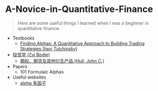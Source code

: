 # A-Novice-in-Quantitative-Finance

> Here are some useful things I learned when I was a beginner in quantitative finance.

- Textbooks
  - [Finding Alphas: A Quantitative Approach to Building Trading Strategies (Igor Tulchinsky)](https://book4you.org/book/5284205/b542ee)
- [投资学 (Zvi Bodie)](https://book4you.org/book/5419469/21ab42?dsource=recommend)
  - [期权、期货及其他衍生产品 (Hull, John C.)](https://book4you.org/book/5499027/cbd0c3)
- Papers
  - 101 Formulaic Alphas
- Useful websites
  - [alpha 多因子](https://wizardforcel.gitbooks.io/python-quant-uqer/content/16.html)

